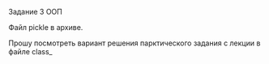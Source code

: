 Задание 3 ООП

Файл pickle в архиве.

Прошу посмотреть вариант решения парктического задания с лекции в файле class_
